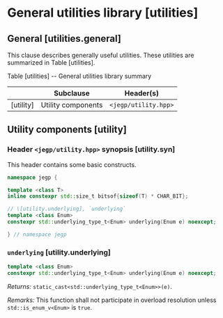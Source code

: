# General utilities library \[utilities]

## General \[utilities.general]

This clause describes generally useful utilities.
These utilities are summarized in Table \[utilities].

Table \[utilities] -- General utilities library summary

|            | Subclause          | Header(s)            |
| ---------- | ------------------ | -------------------- |
| \[utility] | Utility components | `<jegp/utility.hpp>` |

## Utility components \[utility]

### Header `<jegp/utility.hpp>` synopsis \[utility.syn]

This header contains some basic constructs.

```C++
namespace jegp {

template <class T>
inline constexpr std::size_t bitsof{sizeof(T) * CHAR_BIT};

// \[utility.underlying], `underlying`
template <class Enum>
constexpr std::underlying_type_t<Enum> underlying(Enum e) noexcept;

} // namespace jegp
```

### `underlying` \[utility.underlying]

```C++
template <class Enum>
constexpr std::underlying_type_t<Enum> underlying(Enum e) noexcept;
```
_Returns:_ `static_cast<std::underlying_type_t<Enum>>(e)`.

_Remarks:_ This function shall not participate in overload resolution
unless `std::is_enum_v<Enum>` is `true`.
